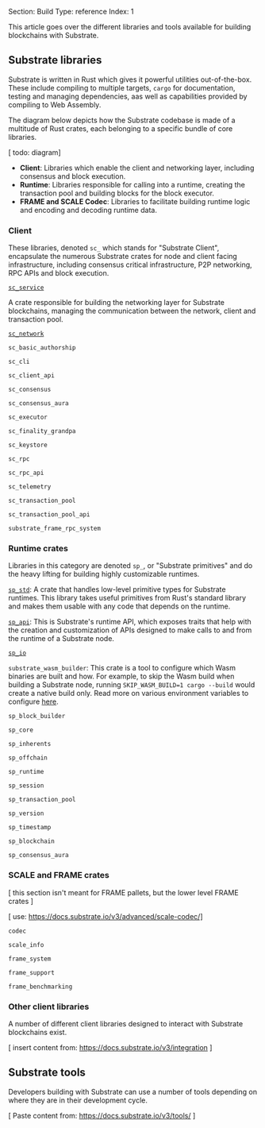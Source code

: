 Section: Build
Type: reference 
Index: 1

This article goes over the different libraries and tools available for building blockchains with Substrate. 

## Substrate libraries

Substrate is written in Rust which gives it powerful utilities out-of-the-box.
These include compiling to multiple targets, `cargo` for documentation, testing and managing dependencies, aas well as capabilities provided by compiling to Web Assembly.

The diagram below depicts how the Substrate codebase is made of a multitude of Rust crates, each belonging to a specific bundle of core libraries. 

[ todo: diagram]

- **Client**: Libraries which enable the client and networking layer, including consensus and block execution. 
- **Runtime**: Libraries responsible for calling into a runtime, creating the transaction pool and building blocks for the block executor.
- **FRAME and SCALE Codec**: Libraries to facilitate building runtime logic and encoding and decoding runtime data.

### Client 

These libraries, denoted `sc_` which stands for "Substrate Client", encapsulate the numerous Substrate crates for node and client facing infrastructure, including consensus critical infrastructure, P2P networking, RPC APIs and block execution.

[`sc_service`](https://docs.substrate.io/rustdocs/latest/sc_service/index.html)
    
A crate responsible for building the networking layer for Substrate blockchains, managing the communication between the network, client and transaction pool. 
    
[`sc_network`](https://docs.substrate.io/rustdocs/latest/sc_network/index.html)

`sc_basic_authorship`

`sc_cli`

`sc_client_api`

`sc_consensus`

`sc_consensus_aura`

`sc_executor`

`sc_finality_grandpa`

`sc_keystore`

`sc_rpc`

`sc_rpc_api`

`sc_telemetry`

`sc_transaction_pool`

`sc_transaction_pool_api`

`substrate_frame_rpc_system`

### Runtime crates
Libraries in this category are denoted `sp_`, or "Substrate primitives" and do the heavy lifting for building highly customizable runtimes.

[`sp_std`](https://docs.substrate.io/rustdocs/latest/sp_std/index.html): A crate that handles low-level primitive types for Substrate runtimes.
This library takes useful primitives from Rust's standard library and makes them usable with any code that depends on the runtime.

[`sp_api`](https://docs.substrate.io/rustdocs/latest/sp_api/index.html): This is Substrate's runtime API, which exposes traits that help with the creation and customization of APIs designed to make calls to and from the runtime of a Substrate node.

[`sp_io`](https://docs.substrate.io/rustdocs/latest/sp_io/index.html)

`substrate_wasm_builder`: This crate is a tool to configure which Wasm binaries are built and how. 
For example, to skip the Wasm build when building a Substrate node, running `SKIP_WASM_BUILD=1 cargo --build` would create a native build only. 
Read more on various environment variables to configure [here](https://docs.substrate.io/rustdocs/latest/substrate_wasm_builder/index.html#environment-variables).

`sp_block_builder` 

`sp_core`

`sp_inherents`

`sp_offchain`

`sp_runtime`

`sp_session`

`sp_transaction_pool`

`sp_version`

`sp_timestamp`

`sp_blockchain`

`sp_consensus_aura`

### SCALE and FRAME crates

[ this section isn't meant for FRAME pallets, but the lower level FRAME crates ]

[ use: https://docs.substrate.io/v3/advanced/scale-codec/]

`codec`

`scale_info` 

`frame_system`

`frame_support`

`frame_benchmarking`

### Other client libraries

A number of different client libraries designed to interact with Substrate blockchains exist.

[ insert content from: https://docs.substrate.io/v3/integration ]

## Substrate tools 

Developers building with Substrate can use a number of tools depending on where they are in their development cycle.

[ Paste content from: https://docs.substrate.io/v3/tools/ ]